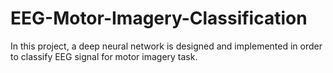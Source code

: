# EEG-Motor-Imagery-Classification
In this project, a deep neural network is designed and implemented in order to classify EEG signal for motor imagery task.
